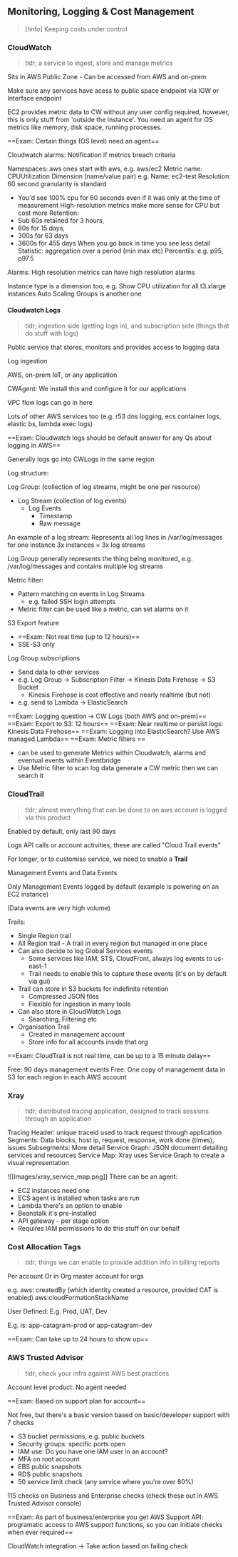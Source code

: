 ## Monitoring, Logging & Cost Management

> [!info] Keeping costs under control

### CloudWatch

> tldr; a service to ingest, store and manage metrics

Sits in AWS Public Zone - Can be accessed from AWS and on-prem

Make sure any services have acess to public space endpoint via IGW or Interface endpoint

EC2 provides metric data to CW without any user config required, however, this is only stuff from 'outside the instance'. You need an agent for OS metrics like memory, disk space, running processes.

==Exam: Certain things (OS level) need an agent==

Cloudwatch alarms: Notification if metrics breach criteria

Namespaces: aws ones start with aws, e.g. aws/ec2
Metric name: CPUUtilization
Dimension (name/value pair) e.g. Name: ec2-test
Resolution: 60 second granularity is standard
- You'd see 100% cpu for 60 seconds even if it was only at the time of measurement
High-resolution metrics make more sense for CPU but cost more
Retention: 
- Sub 60s retained for 3 hours, 
- 60s for 15 days, 
- 300s for 63 days
- 3600s for 455 days
When you go back in time you see less detail
Statistic: aggregation over a period (min max etc)
Percentils: e.g. p95, p97.5

Alarms: High resolution metrics can have high resolution alarms

Instance type is a dimension too, e.g. Show CPU utilization for all t3.xlarge instances
Auto Scaling Groups is another one

#### Cloudwatch Logs

> tldr; ingestion side (getting logs in), and subscription side (things that do stuff with logs)

Public service that stores, monitors and provides access to logging data

Log ingestion

AWS, on-prem IoT, or any application

CWAgent: We install this and configure it for our applications

VPC flow logs can go in here

Lots of other AWS services too (e.g. r53 dns logging, ecs container logs, elastic bs, lambda exec logs)

==Exam: Cloudwatch logs should be default answer for any Qs about logging in AWS==

Generally logs go into CWLogs in the same region

Log structure:

Log Group: (collection of log streams, might be one per resource)
- Log Stream (collection of log events)
	- Log Events
		- Timestamp
		- Raw message

An example of a log stream: Represents all log lines in /var/log/messages for one instance
3x instances = 3x log streams

Log Group generally represents the thing being monitored, e.g. /var/log/messages and contains multiple log streams

Metric filter:
- Pattern matching on events in Log Streams
	- e.g. failed SSH login attempts
- Metric filter can be used like a metric, can set alarms on it

S3 Export feature
- ==Exam: Not real time (up to 12 hours)==
- SSE-S3 only

Log Group subscriptions
- Send data to other services
- e.g. Log Group -> Subscription Filter -> Kinesis Data Firehose -> S3 Bucket
	- Kinesis Firehose is cost effective and nearly realtime (but not)
- e.g. send to Lambda -> ElasticSearch 

==Exam: Logging question -> CW Logs (both AWS and on-prem)==
==Exam: Export to S3: 12 hours==
==Exam: Near realtime or persist logs: Kinesis Data Firehose==
==Exam: Logging into ElasticSearch? Use AWS managed Lambda==
==Exam: Metric filters ==
- can be used to generate Metrics within Cloudwatch, alarms and eventual events within Eventbridge
- Use Metric filter to scan log data generate a CW metric then we can search it

### CloudTrail

> tldr; almost everything that can be done to an aws account is logged via this product

Enabled by default, only last 90 days

Logs API calls or account activities, these are called "Cloud Trail events"

For longer, or to customise service, we need to enable a **Trail**

Management Events and Data Events

Only Management Events logged by default (example is powering on an EC2 instance)

(Data events are very high volume)

Trails:
- Single Region trail
- All Region trail
		- A trail in every region but managed in one place
- Can also decide to log Global Services events
	- Some services like IAM, STS, CloudFront, always log events to us-east-1
	- Trail needs to enable this to capture these events (it's on by default via gui)
- Trail can store in S3 buckets for indefinite retention
	- Compressed JSON files
	- Flexible for ingestion in many tools
- Can also store in CloudWatch Logs
	- Searching, Filtering etc
- Organisation Trail
	- Created in management account
	- Store info for all accounts inside that org

==Exam: CloudTrail is not real time, can be up to a 15 minute delay==

Free: 90 days management events
Free: One copy of management data in S3 for each region in each AWS account

### Xray

> tldr; distributed tracing application, designed to track sessions through an application

Tracing Header: unique traceid used to track request through application
Segments: Data blocks, host ip, request, response, work done (times), issues
Subsegments: More detail
Service Graph: JSON document detailing services and resources
Service Map: Xray uses Service Graph to create a visual representation

![[Images/xray_service_map.png]]
There can be an agent:
- EC2 instances need one
- ECS agent is installed when tasks are run
- Lambda there's an option to enable
- Beanstalk it's pre-installed
- API gateway - per stage option
- Requires IAM permissions to do this stuff on our behalf

### Cost Allocation Tags

> tldr; things we can enable to provide addition info in billing reports

Per account
Or in Org master account for orgs

e.g.
aws: createdBy (which identity created a resource, provided CAT is enabled)
aws:cloudFormationStackName

User Defined:
E.g. Prod, UAT, Dev

E.g. is: app-catagram-prod or app-catagram-dev

==Exam: Can take up to 24 hours to show up==
### AWS Trusted Advisor

> tldr; check your infra against AWS best practices

Account level product: No agent needed

==Exam: Based on support plan for account==

Not free, but there's a basic version based on basic/developer support with 7 checks
- S3 bucket permissions, e.g. public buckets
- Security groups: specific ports open
- IAM use: Do you have one IAM user in an account?
- MFA on root account
- EBS public snapshots
- RDS public snapshots
- 50 service limit check (any service where you're over 80%)

115 checks on Business and Enterprise checks (check these out in AWS Trusted Advisor console)

==Exam: As part of business/enterprise you get AWS Support API: programatic access to AWS support functions, so you can initiate checks when ever required==

CloudWatch integration -> Take action based on failing check

